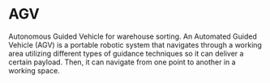 # AGV
Autonomous Guided Vehicle for warehouse sorting.
An Automated Guided Vehicle (AGV) is a portable robotic system that navigates through a working area utilizing different types of guidance techniques so it can deliver a certain payload. Then, it can navigate from one point to another in a working space.
